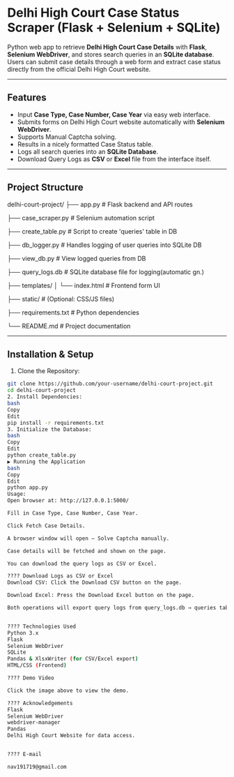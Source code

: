 # Delhi High Court Case Status Scraper (Flask + Selenium + SQLite)

Python web app to retrieve **Delhi High Court Case Details** with **Flask**, **Selenium WebDriver**, and stores search queries in an **SQLite database**. Users can submit case details through a web form and extract case status directly from the official Delhi High Court website.

---

## Features
- Input **Case Type, Case Number, Case Year** via easy web interface.
- Submits forms on Delhi High Court website automatically with **Selenium WebDriver**.
- Supports Manual Captcha solving.
- Results in a nicely formatted Case Status table.
- Logs all search queries into an **SQLite Database**.
- Download Query Logs as **CSV** or **Excel** file from the interface itself.

---

## Project Structure
delhi-court-project/
├── app.py # Flask backend and API routes

├── case_scraper.py # Selenium automation script

├── create_table.py # Script to create 'queries' table in DB

├── db_logger.py # Handles logging of user queries into SQLite DB

├── view_db.py # View logged queries from DB

├── query_logs.db # SQLite database file for logging(automatic gn.)

├── templates/
│ └── index.html # Frontend form UI

├── static/ # (Optional: CSS/JS files)

├── requirements.txt # Python dependencies

└── README.md # Project documentation


---
## Installation & Setup
 1. Clone the Repository:
```bash
git clone https://github.com/your-username/delhi-court-project.git
cd delhi-court-project
2. Install Dependencies:
bash
Copy
Edit
pip install -r requirements.txt
3. Initialize the Database:
bash
Copy
Edit
python create_table.py
▶️ Running the Application
bash
Copy
Edit
python app.py
Usage:
Open browser at: http://127.0.0.1:5000/

Fill in Case Type, Case Number, Case Year.

Click Fetch Case Details.

A browser window will open — Solve Captcha manually.

Case details will be fetched and shown on the page.

You can download the query logs as CSV or Excel.

???? Download Logs as CSV or Excel
Download CSV: Click the Download CSV button on the page.

Download Excel: Press the Download Excel button on the page.

Both operations will export query logs from query_logs.db → queries table.


????️ Technologies Used
Python 3.x
Flask
Selenium WebDriver
SQLite
Pandas & XlsxWriter (for CSV/Excel export)
HTML/CSS (Frontend)

???? Demo Video

Click the image above to view the demo.

???? Acknowledgements
Flask
Selenium WebDriver
webdriver-manager
Pandas
Delhi High Court Website for data access.


???? E-mail

nav191719@gmail.com
